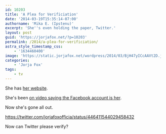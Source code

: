 ```yaml
---
id: 10203
title: 'A Plea for Verificiation'
date: '2014-03-19T15:35:14-07:00'
authorname: 'Mika E. (Ipstenu)'
excerpt: 'She''s even holding the paper, Twitter.'
layout: post
guid: 'https://jorjafox.net/?p=10203'
permalink: /2014/a-plea-for-verificiation/
astra_style_timestamp_css:
    - '1634460400'
image: 'https://static.jorjafox.net/wordpress/2014/03/BjH47yICcAAVt2D.jpg'
categories:
    - 'Jorja Fox'
tags:
    - tv
---
```


She has <a href="http://jorjafox.com">her website</a>.

She's been <a title="Yes, Jorja Is On Facebook" href="https://jorjafox.net/2012/yes-jorja-is-on-facebook/">on video saying the Facebook account is her</a>.

Now she's gone all out.

https://twitter.com/jorjafoxofficia/status/446411544029458432

Now can Twitter please verify?
